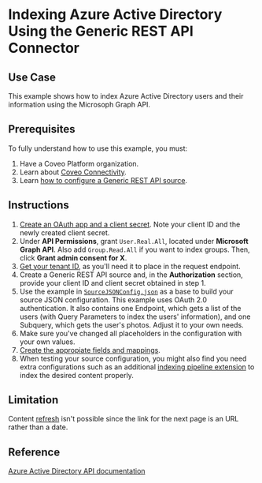 # Indexing Azure Active Directory Using the Generic REST API Connector

## Use Case
This example shows how to index Azure Active Directory users and their information using the Microsoph Graph API.

## Prerequisites
To fully understand how to use this example, you must:
1. Have a Coveo Platform organization.
2. Learn about [Coveo Connectivity](https://docs.coveo.com/en/1702/).
3. Learn [how to configure a Generic REST API source](https://docs.coveo.com/en/1896/).

## Instructions
1. [Create an OAuth app and a client secret](https://docs.microsoft.com/en-us/azure/active-directory/develop/quickstart-register-app). Note your client ID and the newly created client secret.
2. Under **API Permissions**, grant `User.Real.All`, located under **Microsoft Graph API**. Also add `Group.Read.All` if you want to index groups. Then, click **Grant admin consent for X**.
3. [Get your tenant ID](https://o365hq.com/faq/how-to-find-your-office-365-tenant-id), as you'll need it to place in the request endpoint.
4. Create a Generic REST API source and, in the **Authorization** section, provide your client ID and client secret obtained in step 1.
5. Use the example in [`SourceJSONConfig.json`](https://github.com/coveooss/connectivity-library/blob/master/Azure%20Active%20Directory/SourceJSONConfig.json) as a base to build your source JSON configuration. This example uses OAuth 2.0 authentication. It also contains one Endpoint, which gets a list of the users (with Query Parameters to index the users' information), and one Subquery, which gets the user's photos. Adjust it to your own needs.
7. Make sure you've changed all placeholders in the configuration with your own values.
8. [Create the appropiate fields and mappings](https://docs.coveo.com/en/1896/#completion).
9. When testing your source configuration, you might also find you need extra configurations such as an additional [indexing pipeline extension](https://docs.coveo.com/en/1645/) to index the desired content properly.

## Limitation
Content [refresh](https://docs.coveo.com/en/2039/#refresh) isn't possible since the link for the next page is an URL rather than a date.

## Reference
[Azure Active Directory API documentation](https://docs.microsoft.com/en-us/graph/use-the-api)
